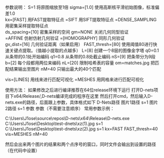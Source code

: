   参数说明：
S=1              将原图缩放至1倍
sigma=[1.0]        使用高斯核平滑初始图像，标准偏差1.0   
kx=[FAST]          	 用FAST提取特征点
     =SIFT            用SIFT提取特征点
     =DENSE_SAMPLING 用密集采样提取特征点            
   ds_spacing=[10]    密集采样的空间
   gm=NONE            关闭几何同型验证                     
     =AFFINE          仿射仿射几何验证
     =[HOMOGRAPHY]    同形几何验证                 
   gv_dist=[16]       几何验证距离（如果启用）
   FAST_thresh=[80]   使用阈值80进行快速关键点提取。（值越小提取的点越多）
   L=[8]              创建一个8层的图像金字塔
   q0=0.1            从条带的0.1处开始编码
   q1=0.8            从条带的0.8处截止编码
   nS=[9]             把条带分为9段
   b=[2]              每个段都用两位来编码
   nL=[20]            限制哈希表的容量
   om=matches.jpg     把匹配结果输出至图片
   nM=40             只输出最大的40个匹配
  
   vis=[LINES]        用线来进行匹配可视化
      =MESHES      用网格来进行匹配可视化

使用方法：
如果修改之后进行编译推荐在64位release环境下运行
打开D-nets项目下x64/Release/,D-nets编译完成的程序在这里
然后打开cmd，然后输入D-nets.exe的路径，后面跟上参数，具体格式如下
D-Nets路径 图片1路径 s=1 图片2路径 s=1 参数 参数（不需要注意顺序）
常用参数示例：



C:\Users\J1ose\source\repos\D-nets\x64\Release\D-nets.exe C:\Users\J1ose\Desktop\test-dnets\xz(1).jpg s=1 C:\Users\J1ose\Desktop\test-dnets\xz(2).jpg s=1 kx=FAST FAST_thresh=40 vis=MESHES nM=40

然后会出来两个图片的结果和两个点序号的窗口，同时文件会输出到设置的路径（在代码中设置）
